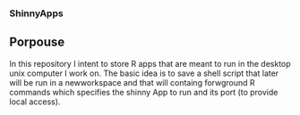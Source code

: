 ### ShinnyApps
## Porpouse
In this repository I intent to store R apps that are meant to run in the desktop unix computer I work on. The basic idea is to save a shell script that later will be run in a newworkspace and that will containg forwground R commands which specifies the shinny App to run and its port (to provide local access).

